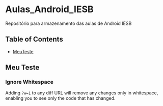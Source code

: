 # Aulas_Android_IESB
Repositório para armazenamento das aulas de Android IESB

## Table of Contents
  - [MeuTeste](#meuteste)

















## Meu Teste
### Ignore Whitespace
Adding `?w=1` to any diff URL will remove any changes only in whitespace, enabling you to see only the code that has changed.

